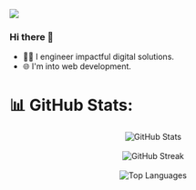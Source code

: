 [![](https://visitcount.itsvg.in/api?id=Abhinav-ark&icon=0&color=0)](https://visitcount.itsvg.in)

### Hi there 👋
- 🧑‍💻 I engineer impactful digital solutions.
- 🌐 I'm into web development. 

# 📊 GitHub Stats:

<div style="text-align: center;">
  <img src="https://github-readme-stats.vercel.app/api?username=Abhinav-ark&theme=dark&hide_border=false&include_all_commits=false&count_private=true" alt="GitHub Stats"/>
  <br/>
  <br/>
  <img src="https://github-readme-streak-stats.herokuapp.com/?user=Abhinav-ark&theme=dark&hide_border=false" alt="GitHub Streak"/>
  <br/>
  <br/>
  <img src="https://github-readme-stats.vercel.app/api/top-langs/?username=Abhinav-ark&theme=dark&hide_border=false&include_all_commits=true&count_private=true&layout=compact" alt="Top Languages"/>
</div>



